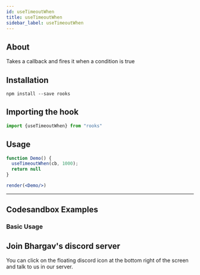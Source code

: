 ```yaml
---
id: useTimeoutWhen
title: useTimeoutWhen
sidebar_label: useTimeoutWhen
---
```



    

## About

Takes a callback and fires it when a condition is true

[//]: # "Main"

## Installation

    npm install --save rooks

## Importing the hook

```javascript
import {useTimeoutWhen} from "rooks"
```

## Usage

```jsx
function Demo() {
  useTimeoutWhen(cb, 1000);
  return null
}

render(<Demo/>)
```


---

## Codesandbox Examples

### Basic Usage    



## Join Bhargav's discord server
You can click on the floating discord icon at the bottom right of the screen and talk to us in our server.

